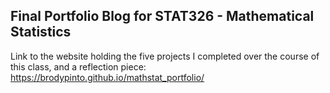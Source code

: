 ## Final Portfolio Blog for STAT326 - Mathematical Statistics
Link to the website holding the five projects I completed over the course of this class, and a reflection piece: https://brodypinto.github.io/mathstat_portfolio/
